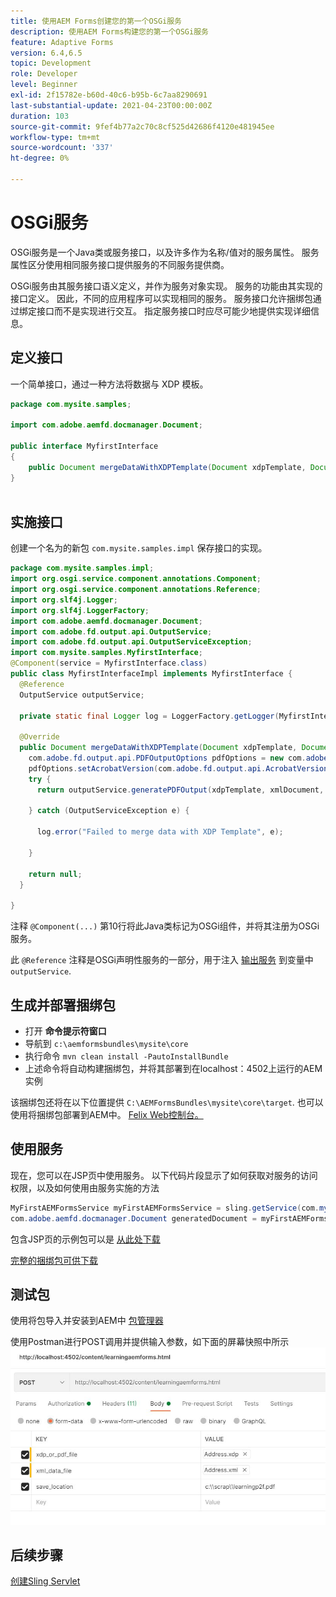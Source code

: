 ```yaml
---
title: 使用AEM Forms创建您的第一个OSGi服务
description: 使用AEM Forms构建您的第一个OSGi服务
feature: Adaptive Forms
version: 6.4,6.5
topic: Development
role: Developer
level: Beginner
exl-id: 2f15782e-b60d-40c6-b95b-6c7aa8290691
last-substantial-update: 2021-04-23T00:00:00Z
duration: 103
source-git-commit: 9fef4b77a2c70c8cf525d42686f4120e481945ee
workflow-type: tm+mt
source-wordcount: '337'
ht-degree: 0%

---
```


# OSGi服务

OSGi服务是一个Java类或服务接口，以及许多作为名称/值对的服务属性。 服务属性区分使用相同服务接口提供服务的不同服务提供商。

OSGi服务由其服务接口语义定义，并作为服务对象实现。 服务的功能由其实现的接口定义。 因此，不同的应用程序可以实现相同的服务。 服务接口允许捆绑包通过绑定接口而不是实现进行交互。 指定服务接口时应尽可能少地提供实现详细信息。

## 定义接口

一个简单接口，通过一种方法将数据与 <span class="x x-first x-last">XDP</span> 模板。

```java
package com.mysite.samples;

import com.adobe.aemfd.docmanager.Document;

public interface MyfirstInterface
{
    public Document mergeDataWithXDPTemplate(Document xdpTemplate, Document xmlDocument);
}
 
```

## 实施接口

创建一个名为的新包 `com.mysite.samples.impl` 保存接口的实现。

```java
package com.mysite.samples.impl;
import org.osgi.service.component.annotations.Component;
import org.osgi.service.component.annotations.Reference;
import org.slf4j.Logger;
import org.slf4j.LoggerFactory;
import com.adobe.aemfd.docmanager.Document;
import com.adobe.fd.output.api.OutputService;
import com.adobe.fd.output.api.OutputServiceException;
import com.mysite.samples.MyfirstInterface;
@Component(service = MyfirstInterface.class)
public class MyfirstInterfaceImpl implements MyfirstInterface {
  @Reference
  OutputService outputService;

  private static final Logger log = LoggerFactory.getLogger(MyfirstInterfaceImpl.class);

  @Override
  public Document mergeDataWithXDPTemplate(Document xdpTemplate, Document xmlDocument) {
    com.adobe.fd.output.api.PDFOutputOptions pdfOptions = new com.adobe.fd.output.api.PDFOutputOptions();
    pdfOptions.setAcrobatVersion(com.adobe.fd.output.api.AcrobatVersion.Acrobat_11);
    try {
      return outputService.generatePDFOutput(xdpTemplate, xmlDocument, pdfOptions);

    } catch (OutputServiceException e) {

      log.error("Failed to merge data with XDP Template", e);

    }

    return null;
  }

}
```

注释 `@Component(...)` 第10行将此Java类标记为OSGi组件，并将其注册为OSGi服务。

此 `@Reference` 注释是OSGi声明性服务的一部分，用于注入 [输出服务](https://helpx.adobe.com/experience-manager/6-5/forms/javadocs/index.html?com/adobe/fd/output/api/OutputService.html) 到变量中 `outputService`.


## 生成并部署捆绑包

* 打开 **命令提示符窗口**
* 导航到 `c:\aemformsbundles\mysite\core`
* 执行命令 `mvn clean install -PautoInstallBundle`
* 上述命令将自动构建捆绑包，并将其部署到在localhost：4502上运行的AEM实例

该捆绑包还将在以下位置提供 `C:\AEMFormsBundles\mysite\core\target`. 也可以使用将捆绑包部署到AEM中。 [Felix Web控制台。](http://localhost:4502/system/console/bundles)

## 使用服务

现在，您可以在JSP页中使用服务。 以下代码片段显示了如何获取对服务的访问权限，以及如何使用由服务实施的方法

```java
MyFirstAEMFormsService myFirstAEMFormsService = sling.getService(com.mysite.samples.MyFirstAEMFormsService.class);
com.adobe.aemfd.docmanager.Document generatedDocument = myFirstAEMFormsService.mergeDataWithXDPTemplate(xdp_or_pdf_template,xmlDocument);
```

包含JSP页的示例包可以是 [从此处下载](assets/learning_aem_forms.zip)

[完整的捆绑包可供下载](assets/mysite.core-1.0.0-SNAPSHOT.jar)

## 测试包

使用将包导入并安装到AEM中 [包管理器](http://localhost:4502/crx/packmgr/index.jsp)

使用Postman进行POST调用并提供输入参数，如下面的屏幕快照中所示
![邮递员](assets/test-service-postman.JPG)

## 后续步骤

[创建Sling Servlet](./create-servlet.md)

